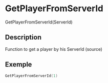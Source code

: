 # GetPlayerFromServerId

GetPlayerFromServerId(ServerId)

## Description

Function to get a player by his ServerId (source)

## Exemple

```lua
GetPlayerFromServerId(1)
```
